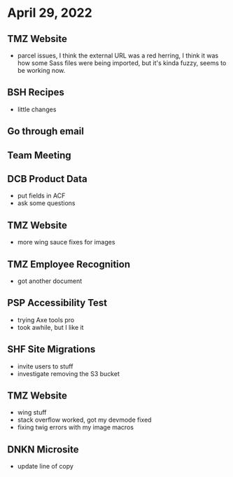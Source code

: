 # April 29, 2022

## TMZ Website
- parcel issues, I think the external URL was a red herring, I think it was how some Sass files  were being imported, but it's kinda fuzzy, seems to be working now.

## BSH Recipes
- little changes

## Go through email

## Team Meeting

## DCB Product Data
- put fields in ACF
- ask some questions

## TMZ Website
- more wing sauce fixes for images

## TMZ Employee Recognition
- got another document

## PSP Accessibility Test
- trying Axe tools pro
- took awhile, but I like it

## SHF Site Migrations
- invite users to stuff
- investigate removing the S3 bucket

## TMZ Website
- wing stuff
- stack overflow worked, got my devmode fixed
- fixing twig errors with my image macros

## DNKN Microsite
- update line of copy